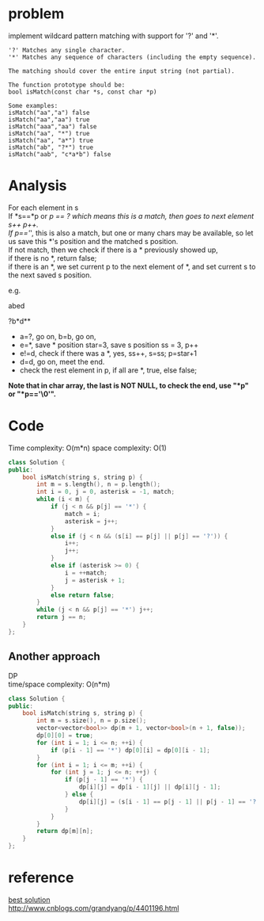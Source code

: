# problem
implement wildcard pattern matching with support for '?' and '*'.
```
'?' Matches any single character.
'*' Matches any sequence of characters (including the empty sequence).

The matching should cover the entire input string (not partial).

The function prototype should be:
bool isMatch(const char *s, const char *p)

Some examples:
isMatch("aa","a") false
isMatch("aa","aa") true
isMatch("aaa","aa") false
isMatch("aa", "*") true
isMatch("aa", "a*") true
isMatch("ab", "?*") true
isMatch("aab", "c*a*b") false
```

# Analysis
For each element in s  
If *s==*p or *p == ? which means this is a match, then goes to next element s++ p++.  
If p=='*', this is also a match, but one or many chars may be available, so let us save this *'s position and the matched s position.  
If not match, then we check if there is a * previously showed up,  
       if there is no *,  return false;  
       if there is an *,  we set current p to the next element of *, and set current s to the next saved s position.  

e.g.  

abed  

?b*d**  

- a=?, go on, b=b, go on,
- e=*, save * position star=3, save s position ss = 3, p++
- e!=d,  check if there was a *, yes, ss++, s=ss; p=star+1
- d=d, go on, meet the end.
- check the rest element in p, if all are *, true, else false;

__Note that in char array, the last is NOT NULL, to check the end, use  "*p"  or "*p=='\0'".__

# Code
Time complexity: O(m*n)
space complexity: O(1)
```C++
class Solution {
public:
    bool isMatch(string s, string p) {
        int m = s.length(), n = p.length();
        int i = 0, j = 0, asterisk = -1, match;
        while (i < m) {
            if (j < n && p[j] == '*') {
                match = i; 
                asterisk = j++;
            }
            else if (j < n && (s[i] == p[j] || p[j] == '?')) {
                i++; 
                j++;
            }
            else if (asterisk >= 0) {
                i = ++match;
                j = asterisk + 1;
            }
            else return false;
        }
        while (j < n && p[j] == '*') j++;
        return j == n;
    }
};
```
## Another approach
DP  
time/space complexity: O(n*m)
```C++
class Solution {
public:
    bool isMatch(string s, string p) {
        int m = s.size(), n = p.size();
        vector<vector<bool>> dp(m + 1, vector<bool>(n + 1, false));
        dp[0][0] = true;
        for (int i = 1; i <= n; ++i) {
            if (p[i - 1] == '*') dp[0][i] = dp[0][i - 1];
        }
        for (int i = 1; i <= m; ++i) {
            for (int j = 1; j <= n; ++j) {
                if (p[j - 1] == '*') {
                    dp[i][j] = dp[i - 1][j] || dp[i][j - 1];
                } else {
                    dp[i][j] = (s[i - 1] == p[j - 1] || p[j - 1] == '?') && dp[i - 1][j - 1];
                }
            }
        }
        return dp[m][n];
    }
};
```
# reference
[best solution](http://yucoding.blogspot.com/2013/02/leetcode-question-123-wildcard-matching.html)  
http://www.cnblogs.com/grandyang/p/4401196.html
